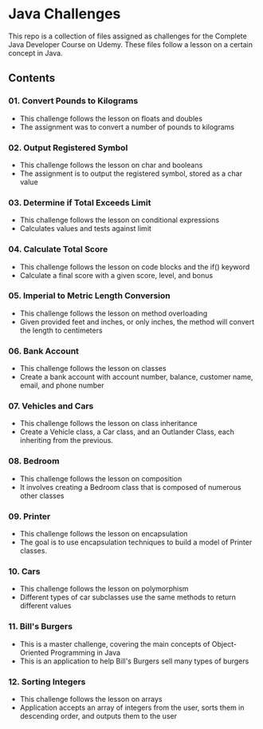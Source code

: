 # Java Challenges

This repo is a collection of files assigned as challenges for the Complete Java Developer Course on Udemy.  These files follow a lesson on a certain concept in Java.

## Contents

### 01. Convert Pounds to Kilograms
  - This challenge follows the lesson on floats and doubles
  - The assignment was to convert a number of pounds to kilograms

### 02. Output Registered Symbol
  - This challenge follows the lesson on char and booleans
  - The assignment is to output the registered symbol, stored as a char value

### 03. Determine if Total Exceeds Limit
  - This challenge follows the lesson on conditional expressions
  - Calculates values and tests against limit

### 04. Calculate Total Score
  - This challenge follows the lesson on code blocks and the if() keyword
  - Calculate a final score with a given score, level, and bonus

### 05. Imperial to Metric Length Conversion
  - This challenge follows the lesson on method overloading
  - Given provided feet and inches, or only inches, the method will convert the length to centimeters

### 06. Bank Account
  - This challenge follows the lesson on classes
  - Create a bank account with account number, balance, customer name, email, and phone number

### 07. Vehicles and Cars
  - This challenge follows the lesson on class inheritance
  - Create a Vehicle class, a Car class, and an Outlander Class, each inheriting from the previous.

### 08. Bedroom
  - This challenge follows the lesson on composition
  - It involves creating a Bedroom class that is composed of numerous other classes

### 09. Printer
  - This challenge follows the lesson on encapsulation
  - The goal is to use encapsulation techniques to build a model of Printer classes.

### 10. Cars
  - This challenge follows the lesson on polymorphism
  - Different types of car subclasses use the same methods to return different values

### 11. Bill's Burgers
  - This is a master challenge, covering the main concepts of Object-Oriented Programming in Java
  - This is an application to help Bill's Burgers sell many types of burgers

### 12. Sorting Integers
  - This challenge follows the lesson on arrays
  - Application accepts an array of integers from the user, sorts them in descending order, and outputs them to the user

